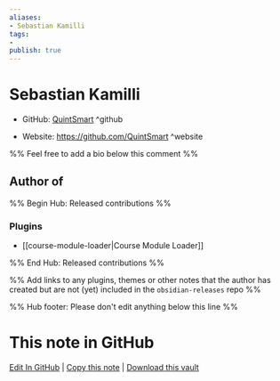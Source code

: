 ```yaml
---
aliases:
- Sebastian Kamilli
tags:
- 
publish: true
---
```


# Sebastian Kamilli

- GitHub: [QuintSmart](https://github.com/QuintSmart/) ^github
<!-- - Discord: `@` ^discord-->
- Website: <https://github.com/QuintSmart> ^website
<!-- - [[Publish sites|Publish site]]: <https://> ^publish-->

%% Feel free to add a bio below this comment %%


## Author of

%% Begin Hub: Released contributions %%
### Plugins
- [[course-module-loader|Course Module Loader]]

%% End Hub: Released contributions %%

%% Add links to any plugins, themes or other notes that the author has created but are not (yet) included in the `obsidian-releases` repo %%

<!--
### Unlisted plugins
-->

<!--
### Others
-->

<!--
## Sponsor this author
-->

<!-- - [[GitHub sponsors]]: [Sponsor @QuintSmart on GitHub Sponsors](https://github.com/sponsors/QuintSmart) ^github-sponsor-->
<!-- - [[Buy me a coffee]]: <https://> ^buy-me-a-coffee-->
<!-- - [[PayPal]]: <https://> ^paypal-->
<!-- - [[Patreon]]: <https://> ^patreon-->

<!--
## Follow this author
-->

<!-- - [[YouTube Channels|On YouTube]]: <https://> ^youtube-->
<!-- - Twitter: <https://> ^twitter-->
<!-- - ... -->

%% Hub footer: Please don't edit anything below this line %%

# This note in GitHub

<span class="git-footer">[Edit In GitHub](https://github.dev/obsidian-community/obsidian-hub/blob/main/01%20-%20Community/People/QuintSmart.md "git-hub-edit-note") | [Copy this note](https://raw.githubusercontent.com/obsidian-community/obsidian-hub/main/01%20-%20Community/People/QuintSmart.md "git-hub-copy-note") | [Download this vault](https://github.com/obsidian-community/obsidian-hub/archive/refs/heads/main.zip "git-hub-download-vault") </span>
